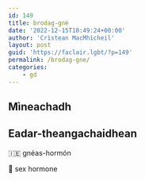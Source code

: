 ```yaml
---
id: 149
title: brodag-gnè
date: '2022-12-15T10:49:24+00:00'
author: 'Crìstean MacMhìcheil'
layout: post
guid: 'https://faclair.lgbt/?p=149'
permalink: /brodag-gne/
categories:
    - gd
---
```


## Mìneachadh

## Eadar-theangachaidhean

&#x1f1ee;&#x1f1ea; gnéas-hormón

&#x1f3f4;&#xe0067;&#xe0062;&#xe0065;&#xe006e;&#xe0067;&#xe007f; sex hormone
